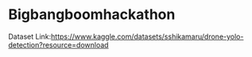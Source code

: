 # Bigbangboomhackathon
Dataset Link:https://www.kaggle.com/datasets/sshikamaru/drone-yolo-detection?resource=download

